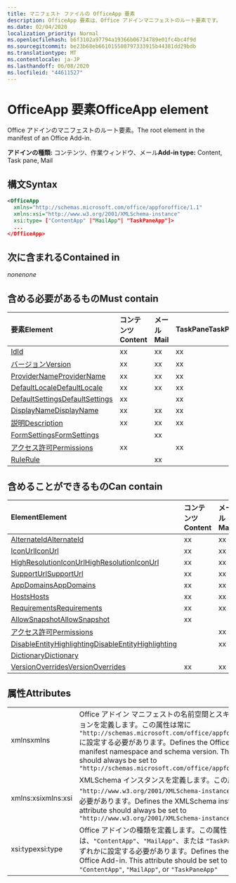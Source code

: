 ```yaml
---
title: マニフェスト ファイルの OfficeApp 要素
description: OfficeApp 要素は、Office アドインマニフェストのルート要素です。
ms.date: 02/04/2020
localization_priority: Normal
ms.openlocfilehash: b6f3102a97794a19366b06734789e01fc4bc4f9d
ms.sourcegitcommit: be23b68eb661015508797333915b44381dd29bdb
ms.translationtype: MT
ms.contentlocale: ja-JP
ms.lasthandoff: 06/08/2020
ms.locfileid: "44611527"
---
```

# <a name="officeapp-element"></a><span data-ttu-id="f642e-103">OfficeApp 要素</span><span class="sxs-lookup"><span data-stu-id="f642e-103">OfficeApp element</span></span>

<span data-ttu-id="f642e-104">Office アドインのマニフェストのルート要素。</span><span class="sxs-lookup"><span data-stu-id="f642e-104">The root element in the manifest of an Office Add-in.</span></span>

<span data-ttu-id="f642e-105">**アドインの種類:** コンテンツ、作業ウィンドウ、メール</span><span class="sxs-lookup"><span data-stu-id="f642e-105">**Add-in type:** Content, Task pane, Mail</span></span>

## <a name="syntax"></a><span data-ttu-id="f642e-106">構文</span><span class="sxs-lookup"><span data-stu-id="f642e-106">Syntax</span></span>

```XML
<OfficeApp 
  xmlns="http://schemas.microsoft.com/office/appforoffice/1.1" 
  xmlns:xsi="http://www.w3.org/2001/XMLSchema-instance" 
  xsi:type= ["ContentApp" |"MailApp"| "TaskPaneApp"]>
  ...
</OfficeApp>
```

## <a name="contained-in"></a><span data-ttu-id="f642e-107">次に含まれる</span><span class="sxs-lookup"><span data-stu-id="f642e-107">Contained in</span></span>

 <span data-ttu-id="f642e-108">_none_</span><span class="sxs-lookup"><span data-stu-id="f642e-108">_none_</span></span>

## <a name="must-contain"></a><span data-ttu-id="f642e-109">含める必要があるもの</span><span class="sxs-lookup"><span data-stu-id="f642e-109">Must contain</span></span>

|<span data-ttu-id="f642e-110">**要素**</span><span class="sxs-lookup"><span data-stu-id="f642e-110">**Element**</span></span>|<span data-ttu-id="f642e-111">**コンテンツ**</span><span class="sxs-lookup"><span data-stu-id="f642e-111">**Content**</span></span>|<span data-ttu-id="f642e-112">**メール**</span><span class="sxs-lookup"><span data-stu-id="f642e-112">**Mail**</span></span>|<span data-ttu-id="f642e-113">**TaskPane**</span><span class="sxs-lookup"><span data-stu-id="f642e-113">**TaskPane**</span></span>|
|:-----|:-----|:-----|:-----|
|[<span data-ttu-id="f642e-114">Id</span><span class="sxs-lookup"><span data-stu-id="f642e-114">Id</span></span>](id.md)|<span data-ttu-id="f642e-115">x</span><span class="sxs-lookup"><span data-stu-id="f642e-115">x</span></span>|<span data-ttu-id="f642e-116">x</span><span class="sxs-lookup"><span data-stu-id="f642e-116">x</span></span>|<span data-ttu-id="f642e-117">x</span><span class="sxs-lookup"><span data-stu-id="f642e-117">x</span></span>|
|[<span data-ttu-id="f642e-118">バージョン</span><span class="sxs-lookup"><span data-stu-id="f642e-118">Version</span></span>](version.md)|<span data-ttu-id="f642e-119">x</span><span class="sxs-lookup"><span data-stu-id="f642e-119">x</span></span>|<span data-ttu-id="f642e-120">x</span><span class="sxs-lookup"><span data-stu-id="f642e-120">x</span></span>|<span data-ttu-id="f642e-121">x</span><span class="sxs-lookup"><span data-stu-id="f642e-121">x</span></span>|
|[<span data-ttu-id="f642e-122">ProviderName</span><span class="sxs-lookup"><span data-stu-id="f642e-122">ProviderName</span></span>](providername.md)|<span data-ttu-id="f642e-123">x</span><span class="sxs-lookup"><span data-stu-id="f642e-123">x</span></span>|<span data-ttu-id="f642e-124">x</span><span class="sxs-lookup"><span data-stu-id="f642e-124">x</span></span>|<span data-ttu-id="f642e-125">x</span><span class="sxs-lookup"><span data-stu-id="f642e-125">x</span></span>|
|[<span data-ttu-id="f642e-126">DefaultLocale</span><span class="sxs-lookup"><span data-stu-id="f642e-126">DefaultLocale</span></span>](defaultlocale.md)|<span data-ttu-id="f642e-127">x</span><span class="sxs-lookup"><span data-stu-id="f642e-127">x</span></span>|<span data-ttu-id="f642e-128">x</span><span class="sxs-lookup"><span data-stu-id="f642e-128">x</span></span>|<span data-ttu-id="f642e-129">x</span><span class="sxs-lookup"><span data-stu-id="f642e-129">x</span></span>|
|[<span data-ttu-id="f642e-130">DefaultSettings</span><span class="sxs-lookup"><span data-stu-id="f642e-130">DefaultSettings</span></span>](defaultsettings.md)|<span data-ttu-id="f642e-131">x</span><span class="sxs-lookup"><span data-stu-id="f642e-131">x</span></span>||<span data-ttu-id="f642e-132">x</span><span class="sxs-lookup"><span data-stu-id="f642e-132">x</span></span>|
|[<span data-ttu-id="f642e-133">DisplayName</span><span class="sxs-lookup"><span data-stu-id="f642e-133">DisplayName</span></span>](displayname.md)|<span data-ttu-id="f642e-134">x</span><span class="sxs-lookup"><span data-stu-id="f642e-134">x</span></span>|<span data-ttu-id="f642e-135">x</span><span class="sxs-lookup"><span data-stu-id="f642e-135">x</span></span>|<span data-ttu-id="f642e-136">x</span><span class="sxs-lookup"><span data-stu-id="f642e-136">x</span></span>|
|[<span data-ttu-id="f642e-137">説明</span><span class="sxs-lookup"><span data-stu-id="f642e-137">Description</span></span>](description.md)|<span data-ttu-id="f642e-138">x</span><span class="sxs-lookup"><span data-stu-id="f642e-138">x</span></span>|<span data-ttu-id="f642e-139">x</span><span class="sxs-lookup"><span data-stu-id="f642e-139">x</span></span>|<span data-ttu-id="f642e-140">x</span><span class="sxs-lookup"><span data-stu-id="f642e-140">x</span></span>|
|[<span data-ttu-id="f642e-141">FormSettings</span><span class="sxs-lookup"><span data-stu-id="f642e-141">FormSettings</span></span>](formsettings.md)||<span data-ttu-id="f642e-142">x</span><span class="sxs-lookup"><span data-stu-id="f642e-142">x</span></span>||
|[<span data-ttu-id="f642e-143">アクセス許可</span><span class="sxs-lookup"><span data-stu-id="f642e-143">Permissions</span></span>](permissions.md)|<span data-ttu-id="f642e-144">x</span><span class="sxs-lookup"><span data-stu-id="f642e-144">x</span></span>||<span data-ttu-id="f642e-145">x</span><span class="sxs-lookup"><span data-stu-id="f642e-145">x</span></span>|
|[<span data-ttu-id="f642e-146">Rule</span><span class="sxs-lookup"><span data-stu-id="f642e-146">Rule</span></span>](rule.md)||<span data-ttu-id="f642e-147">x</span><span class="sxs-lookup"><span data-stu-id="f642e-147">x</span></span>||

## <a name="can-contain"></a><span data-ttu-id="f642e-148">含めることができるもの</span><span class="sxs-lookup"><span data-stu-id="f642e-148">Can contain</span></span>

|<span data-ttu-id="f642e-149">**Element**</span><span class="sxs-lookup"><span data-stu-id="f642e-149">**Element**</span></span>|<span data-ttu-id="f642e-150">**コンテンツ**</span><span class="sxs-lookup"><span data-stu-id="f642e-150">**Content**</span></span>|<span data-ttu-id="f642e-151">**メール**</span><span class="sxs-lookup"><span data-stu-id="f642e-151">**Mail**</span></span>|<span data-ttu-id="f642e-152">**TaskPane**</span><span class="sxs-lookup"><span data-stu-id="f642e-152">**TaskPane**</span></span>|
|:-----|:-----|:-----|:-----|
|[<span data-ttu-id="f642e-153">AlternateId</span><span class="sxs-lookup"><span data-stu-id="f642e-153">AlternateId</span></span>](alternateid.md)|<span data-ttu-id="f642e-154">x</span><span class="sxs-lookup"><span data-stu-id="f642e-154">x</span></span>|<span data-ttu-id="f642e-155">x</span><span class="sxs-lookup"><span data-stu-id="f642e-155">x</span></span>|<span data-ttu-id="f642e-156">x</span><span class="sxs-lookup"><span data-stu-id="f642e-156">x</span></span>|
|[<span data-ttu-id="f642e-157">IconUrl</span><span class="sxs-lookup"><span data-stu-id="f642e-157">IconUrl</span></span>](iconurl.md)|<span data-ttu-id="f642e-158">x</span><span class="sxs-lookup"><span data-stu-id="f642e-158">x</span></span>|<span data-ttu-id="f642e-159">x</span><span class="sxs-lookup"><span data-stu-id="f642e-159">x</span></span>|<span data-ttu-id="f642e-160">x</span><span class="sxs-lookup"><span data-stu-id="f642e-160">x</span></span>|
|[<span data-ttu-id="f642e-161">HighResolutionIconUrl</span><span class="sxs-lookup"><span data-stu-id="f642e-161">HighResolutionIconUrl</span></span>](highresolutioniconurl.md)|<span data-ttu-id="f642e-162">x</span><span class="sxs-lookup"><span data-stu-id="f642e-162">x</span></span>|<span data-ttu-id="f642e-163">x</span><span class="sxs-lookup"><span data-stu-id="f642e-163">x</span></span>|<span data-ttu-id="f642e-164">x</span><span class="sxs-lookup"><span data-stu-id="f642e-164">x</span></span>|
|[<span data-ttu-id="f642e-165">SupportUrl</span><span class="sxs-lookup"><span data-stu-id="f642e-165">SupportUrl</span></span>](supporturl.md)|<span data-ttu-id="f642e-166">x</span><span class="sxs-lookup"><span data-stu-id="f642e-166">x</span></span>|<span data-ttu-id="f642e-167">x</span><span class="sxs-lookup"><span data-stu-id="f642e-167">x</span></span>|<span data-ttu-id="f642e-168">x</span><span class="sxs-lookup"><span data-stu-id="f642e-168">x</span></span>|
|[<span data-ttu-id="f642e-169">AppDomains</span><span class="sxs-lookup"><span data-stu-id="f642e-169">AppDomains</span></span>](appdomains.md)|<span data-ttu-id="f642e-170">x</span><span class="sxs-lookup"><span data-stu-id="f642e-170">x</span></span>|<span data-ttu-id="f642e-171">x</span><span class="sxs-lookup"><span data-stu-id="f642e-171">x</span></span>|<span data-ttu-id="f642e-172">x</span><span class="sxs-lookup"><span data-stu-id="f642e-172">x</span></span>|
|[<span data-ttu-id="f642e-173">Hosts</span><span class="sxs-lookup"><span data-stu-id="f642e-173">Hosts</span></span>](hosts.md)|<span data-ttu-id="f642e-174">x</span><span class="sxs-lookup"><span data-stu-id="f642e-174">x</span></span>|<span data-ttu-id="f642e-175">x</span><span class="sxs-lookup"><span data-stu-id="f642e-175">x</span></span>|<span data-ttu-id="f642e-176">x</span><span class="sxs-lookup"><span data-stu-id="f642e-176">x</span></span>|
|[<span data-ttu-id="f642e-177">Requirements</span><span class="sxs-lookup"><span data-stu-id="f642e-177">Requirements</span></span>](requirements.md)|<span data-ttu-id="f642e-178">x</span><span class="sxs-lookup"><span data-stu-id="f642e-178">x</span></span>|<span data-ttu-id="f642e-179">x</span><span class="sxs-lookup"><span data-stu-id="f642e-179">x</span></span>|<span data-ttu-id="f642e-180">x</span><span class="sxs-lookup"><span data-stu-id="f642e-180">x</span></span>|
|[<span data-ttu-id="f642e-181">AllowSnapshot</span><span class="sxs-lookup"><span data-stu-id="f642e-181">AllowSnapshot</span></span>](allowsnapshot.md)|<span data-ttu-id="f642e-182">x</span><span class="sxs-lookup"><span data-stu-id="f642e-182">x</span></span>|||
|[<span data-ttu-id="f642e-183">アクセス許可</span><span class="sxs-lookup"><span data-stu-id="f642e-183">Permissions</span></span>](permissions.md)||<span data-ttu-id="f642e-184">x</span><span class="sxs-lookup"><span data-stu-id="f642e-184">x</span></span>||
|[<span data-ttu-id="f642e-185">DisableEntityHighlighting</span><span class="sxs-lookup"><span data-stu-id="f642e-185">DisableEntityHighlighting</span></span>](disableentityhighlighting.md)||<span data-ttu-id="f642e-186">x</span><span class="sxs-lookup"><span data-stu-id="f642e-186">x</span></span>||
|[<span data-ttu-id="f642e-187">Dictionary</span><span class="sxs-lookup"><span data-stu-id="f642e-187">Dictionary</span></span>](dictionary.md)|||<span data-ttu-id="f642e-188">x</span><span class="sxs-lookup"><span data-stu-id="f642e-188">x</span></span>|
|[<span data-ttu-id="f642e-189">VersionOverrides</span><span class="sxs-lookup"><span data-stu-id="f642e-189">VersionOverrides</span></span>](versionoverrides.md)|<span data-ttu-id="f642e-190">x</span><span class="sxs-lookup"><span data-stu-id="f642e-190">x</span></span>|<span data-ttu-id="f642e-191">x</span><span class="sxs-lookup"><span data-stu-id="f642e-191">x</span></span>|<span data-ttu-id="f642e-192">x</span><span class="sxs-lookup"><span data-stu-id="f642e-192">x</span></span>|

## <a name="attributes"></a><span data-ttu-id="f642e-193">属性</span><span class="sxs-lookup"><span data-stu-id="f642e-193">Attributes</span></span>

|||
|:-----|:-----|
|<span data-ttu-id="f642e-194">xmlns</span><span class="sxs-lookup"><span data-stu-id="f642e-194">xmlns</span></span>|<span data-ttu-id="f642e-p101">Office アドイン マニフェストの名前空間とスキーマ バージョンを定義します。この属性は常に `"http://schemas.microsoft.com/office/appforoffice/1.1"` に設定する必要があります。</span><span class="sxs-lookup"><span data-stu-id="f642e-p101">Defines the Office Add-in manifest namespace and schema version. This attribute should always be set to  `"http://schemas.microsoft.com/office/appforoffice/1.1"`</span></span>|
|<span data-ttu-id="f642e-197">xmlns:xsi</span><span class="sxs-lookup"><span data-stu-id="f642e-197">xmlns:xsi</span></span>|<span data-ttu-id="f642e-p102">XMLSchema インスタンスを定義します。この属性は常に `"http://www.w3.org/2001/XMLSchema-instance"` に設定する必要があります。</span><span class="sxs-lookup"><span data-stu-id="f642e-p102">Defines the XMLSchema instance. This attribute should always be set to  `"http://www.w3.org/2001/XMLSchema-instance"`</span></span>|
|<span data-ttu-id="f642e-200">xsi:type</span><span class="sxs-lookup"><span data-stu-id="f642e-200">xsi:type</span></span>|<span data-ttu-id="f642e-p103">Office アドインの種類を定義します。この属性は、`"ContentApp"`、`"MailApp"`、または `"TaskPaneApp"` のいずれかに設定する必要があります。</span><span class="sxs-lookup"><span data-stu-id="f642e-p103">Defines the kind of Office Add-in. This attribute should be set to one of:  `"ContentApp"`,  `"MailApp"`, or  `"TaskPaneApp"`</span></span>|
